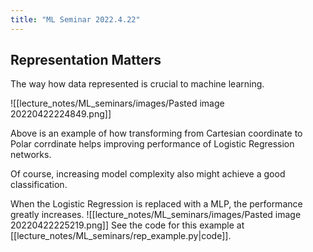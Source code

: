 ```yaml
---
title: "ML Seminar 2022.4.22"
---
```

## Representation Matters
The way how data represented is crucial to machine learning.

![[lecture_notes/ML_seminars/images/Pasted image 20220422224849.png]]

Above is an example of how transforming from Cartesian coordinate to Polar corrdinate helps improving performance of Logistic Regression networks.

Of course, increasing model complexity also might achieve a good classification.

When the Logistic Regression is replaced with a MLP, the performance greatly increases.
![[lecture_notes/ML_seminars/images/Pasted image 20220422225219.png]]
See the code for this example at [[lecture_notes/ML_seminars/rep_example.py|code]].

